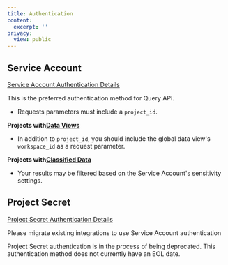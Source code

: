 ```yaml
---
title: Authentication
content:
  excerpt: ''
privacy:
  view: public
---
```

## Service Account

[Service Account Authentication Details](ref:service-accounts)

<Callout icon="👍" theme="okay">
  This is the preferred authentication method for Query API.
</Callout>

* Requests parameters must include a `project_id`.

**Projects with[Data Views](https://help.mixpanel.com/hc/en-us/articles/360043782572-Data-Views)**

* In addition to `project_id`, you should include the global data view's `workspace_id` as a request parameter.

**Projects with[Classified Data](https://help.mixpanel.com/hc/en-us/articles/360044295131-Data-Classification)**

* Your results may be filtered based on the Service Account's sensitivity settings.

## Project Secret

[Project Secret Authentication Details](ref:project-secret)

<Callout icon="❗️" theme="error">
  Please migrate existing integrations to use Service Account authentication

  Project Secret authentication is in the process of being deprecated. This authentication method does not currently have an EOL date.
</Callout>
